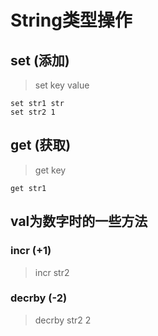# String类型操作
## set (添加)
> set key value
```
set str1 str
set str2 1
```

## get (获取)
> get key
```
get str1
```

## val为数字时的一些方法
### incr (+1)
> incr str2

### decrby (-2)
> decrby str2 2
